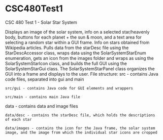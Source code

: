 # CSC480Test1
CSC 480 Test 1 - Solar Star System

Displays an image of the solar system, info on a selected star/heavenly body, buttons for each planet + the sun & moon, and a text area for selecting a random star within a GUI frame. Info on stars obtained from Wikipedia articles. Pulls data from the starDesc file using the StarDescAccessor class, wraps data using the SolarSystemStarEnum enumeration, gets an icon from the images folder and wraps as using the SolarSystemStarIcon class, and builds the full GUI using the SolarSystemStarGui class. The SolarSystemStarPanel class organizes the GUI into a frame and displays to the user.
File structure:
  src - contains Java code files, separated into gui and main
  
    src/gui - contains Java code for GUI elements and wrappers
    
    src/main - contains main Java file
    
    
  data - contains data and image files
  
    data/desc - contains the starDesc file, which holds the descriptions of each star
    
    data/images - contains the icon for the Java frame, the solar system image, and the image from which the individual star icons are cropped
